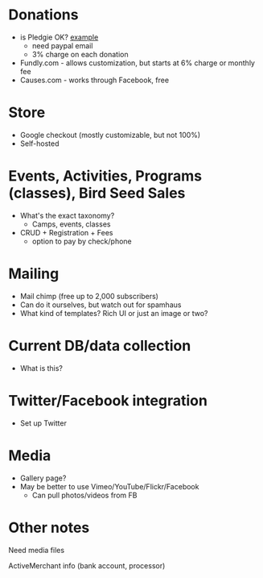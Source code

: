 # Donations

  * is Pledgie OK? [example](http://pledgie.com/campaigns/9822)
    * need paypal email
    * 3% charge on each donation
  * Fundly.com - allows customization, but starts at 6% charge or monthly fee
  * Causes.com - works through Facebook, free

# Store

  * Google checkout (mostly customizable, but not 100%)
  * Self-hosted

# Events, Activities, Programs (classes), Bird Seed Sales

  * What's the exact taxonomy?
    * Camps, events, classes
  * CRUD + Registration + Fees
    * option to pay by check/phone

# Mailing

  * Mail chimp (free up to 2,000 subscribers)
  * Can do it ourselves, but watch out for spamhaus
  * What kind of templates? Rich UI or just an image or two?

# Current DB/data collection

  * What is this?

# Twitter/Facebook integration

  * Set up Twitter

# Media

  * Gallery page?
  * May be better to use Vimeo/YouTube/Flickr/Facebook
    * Can pull photos/videos from FB

# Other notes

Need media files

ActiveMerchant info (bank account, processor)
